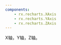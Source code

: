 ```yaml
---
components:
    - rx.recharts.XAxis
    - rx.recharts.YAxis
    - rx.recharts.ZAxis
---
```


X轴，Y轴，Z轴。

